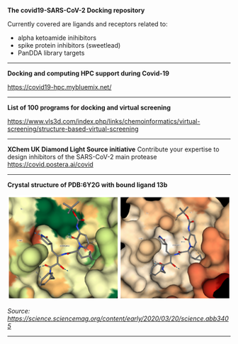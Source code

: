 <B>The covid19-SARS-CoV-2 Docking repository </B>

Currently covered are ligands and receptors related to:
* alpha ketoamide inihibitors
* spike protein inhibitors (sweetlead)
* PanDDA library targets

---

<B>Docking and computing HPC support during Covid-19 </B>
  
https://covid19-hpc.mybluemix.net/

---

<B>List of 100 programs for docking and virtual screening</B>

https://www.vls3d.com/index.php/links/chemoinformatics/virtual-screening/structure-based-virtual-screening


---

<B>XChem UK  Diamond Light Source initiative</B>
Contribute your expertise to design inhibitors of the SARS-CoV-2 main protease
https://covid.postera.ai/covid

---

<B>Crystal structure of PDB:6Y2G with bound ligand 13b</B>

![Ligand picture](https://github.com/tobigithub/covid19-SARS-CoV-2/blob/master/docking/alpha-ketoamide/PDB6Y2G-ligand-13b-dock.PNG)

<I>Source: https://science.sciencemag.org/content/early/2020/03/20/science.abb3405</I>

---
